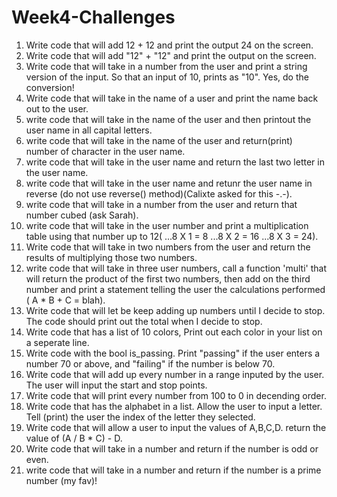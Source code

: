 # Week4-Challenges
1. Write code that will add 12 + 12 and print the output 24 on the screen.
2. Write code that will add "12" + "12" and print the output on the screen.
3. Write code that will take in a number from the user and print a string version of the input. So that an input of 10, prints as "10". Yes, do the conversion!
4. Write code that will take in the name of a user and print the name back out to the user.
5. write code that will take in the name of the user and then printout the user name in all capital letters. 
6. write code that will take in the name of the user and return(print) number of character in the user name.
7. write code that will take in the user name and return the last two letter in the user name. 
8. write code that will take in the user name and retunr the user name in reverse (do not use reverse() method)(Calixte asked for this -.-).
9. write code that will take in a number from the user and return that number cubed (ask Sarah).
10. write code that will take in the user number and print a multiplication table using that number up to 12( 
    ...8 X 1 = 8
    ...8 X 2 = 16
    ...8 X 3 = 24).
11. Write code that will take in two numbers from the user and return the results of multiplying those two numbers.
12. write code that will take in three user numbers, call a function 'multi' that will return the product of the first two numbers, then add on the third number and print a statement telling the user the calculations performed ( A * B + C = blah).
13. Write code that will let be keep adding up numbers until I decide to stop. The code should print out the total when I decide to stop. 
14. Write code that has a list of 10 colors, Print out each color in your list on a seperate line. 
15. Write code with the bool is_passing. Print "passing" if the user enters a number 70 or above, and "failing" if the number is below 70.
16. Write code that will add up every number in a range inputed by the user. The user will input the start and stop points. 
17. Write code that will print every number from 100 to 0 in decending order. 
18. Write code that has the alphabet in a list. Allow the user to input a letter. Tell (print) the user the index of the letter they selected. 
19. Write code that will allow a user to input the values of A,B,C,D. return the value of (A / B * C) - D.
20. Write code that will take in a number and return if the number is odd or even.
21. write code that will take in a number and return if the number is a prime number (my fav)! 

